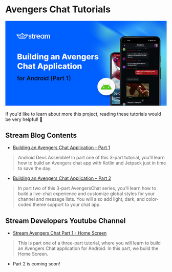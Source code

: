 # Avengers Chat Tutorials

<p align="left">
<img src="/previews/turotial0.png" />
</p>


If you'd like to learn about more this project, reading these tutorials would be very helpful! 💙

## Stream Blog Contents
- [Building an Avengers Chat Application - Part 1](https://getstream.io/blog/android-avengers-chat-app-part-1/)
> Android Devs Assemble! In part one of this 3-part tutorial, you’ll learn how to build an Avengers chat app with Kotlin and Jetpack just in time to save the day.
- [Building an Avengers Chat Application – Part 2](https://getstream.io/blog/building-avengers-chat-application-part-2/)
> In part two of this 3-part AvengersChat series, you’ll learn how to build a live-chat experience and customize global styles for your channel and message lists. You will also add light, dark, and color-coded theme support to your chat app.

## Stream Developers Youtube Channel
- [Stream Avengers Chat Part 1 - Home Screen](https://www.youtube.com/watch?v=BsyHrHTn4CA)
> This is part one of a three-part tutorial, where you will learn to build an Avengers Chat application for Android. In this part, we build the Home Screen.
- Part 2 is coming soon!
